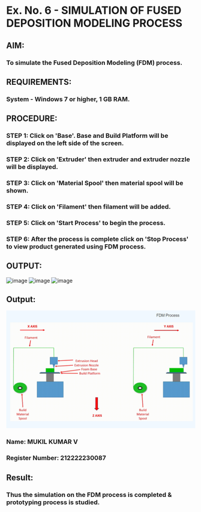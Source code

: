 # Ex. No. 6 - SIMULATION OF FUSED DEPOSITION MODELING PROCESS

## AIM:
### To simulate the Fused Deposition Modeling (FDM) process.

## REQUIREMENTS:
### System - Windows 7 or higher, 1 GB RAM.

## PROCEDURE:
### STEP 1: Click on 'Base'. Base and Build Platform will be displayed on the left side of the screen.
### STEP 2: Click on 'Extruder' then extruder and extruder nozzle will be displayed.
### STEP 3: Click on 'Material Spool' then material spool will be shown.
### STEP 4: Click on 'Filament' then filament will be added.
### STEP 5: Click on 'Start Process' to begin the process.
### STEP 6: After the process is complete click on 'Stop Process' to view product generated using FDM process.

## OUTPUT:
![image](https://github.com/MukeshVelmurugan/Ex.-No---6.-SIMULATION-OF-FUSED-DEPOSITION-MODELING-PROCESS/assets/118707363/a1d1a1aa-6718-4b68-88e3-d76fd145d31d)
![image](https://github.com/MukeshVelmurugan/Ex.-No---6.-SIMULATION-OF-FUSED-DEPOSITION-MODELING-PROCESS/assets/118707363/6dd173d5-7f34-4ddb-8e3e-58c361e9a4e4)
![image](https://github.com/MukeshVelmurugan/Ex.-No---6.-SIMULATION-OF-FUSED-DEPOSITION-MODELING-PROCESS/assets/118707363/275c4bea-9c66-466c-8362-11435c0898d6)



## Output:
![image](https://github.com/SAKTHISWAR/Ex.-No---6.-SIMULATION-OF-FUSED-DEPOSITION-MODELING-PROCESS/blob/main/7.png)

### Name: MUKIL KUMAR V
### Register Number: 212222230087

## Result:
### Thus the simulation on the FDM process is completed & prototyping process is studied.
